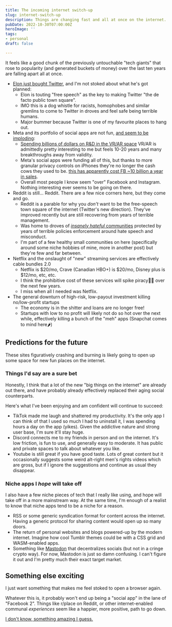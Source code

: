 ```yaml
---
title: The incoming internet switch-up
slug: internet-switch-up
description: Things are changing fast and all at once on the internet.
pubDate: 2022-10-30T07:00:00Z
heroImage: ''
tags:
- personal
draft: false

---
```

It feels like a good chunk of the previously untouchable "tech giants" that rose to popularity (and generated buckets of money) over the last ten years are falling apart all at once.

* [Elon just bought Twitter](https://techcrunch.com/2022/10/28/elon-musk-owns-twitter-the-story-so-far/), and I'm not stoked about what he's got planned:
  * Elon is touting "free speech" as the key to making Twitter "the de facto public town square".
  * IMO this is a dog whistle for racists, homophobes and similar gremlins to come to Twitter in droves and feel safe being terrible humans.
  * Major bummer because Twitter is one of my favourite places to hang out.
* Meta and its portfolio of social apps are not fun, [and seem to be imploding](https://www.cbsnews.com/news/meta-stock-down-earnings-700-billion-in-lost-value/):
  * [Spending billions of dollars on R&D in the VR/AR space](https://www.cnbc.com/2022/07/27/meta-reality-labs-lost-2point8-billion-in-q2-2022.html) VR/AR is admittedly pretty interesting to me but feels 10-20 years and many breakthroughs away from validity.
  * Meta's social apps were funding all of this, but thanks to more granular privacy controls on iPhones they're no longer the cash cows they used to be. [this has apparently cost FB \~10 billion a year in sales](https://www.macworld.com/article/611551/facebook-app-tracking-transparency-iphone-quarterly-results.html).
  * Overall most people I know seem "over" Facebook and Instagram. Nothing interesting ever seems to be going on there. 
* Reddit is still... Reddit. There are a few nice corners here, but they come and go.
  * Reddit is a parable for why you _don't_ want to be the free-speech town square of the internet (Twitter's new direction). They've improved recently but are still recovering from years of terrible management.
  * Was home to droves of [_insanely hateful_ communities](https://en.wikipedia.org/wiki/Controversial_Reddit_communities) protected by years of terrible policies enforcement around hate speech and misconduct.
  * I'm part of a few healthy small communities on here (specifically around some niche hobbies of mine, more in another post) but they're few and far between.
* Netflix and the onslaught of "new" streaming services are effectively cable bundles 2.0
  * Netflix is $20/mo, Crave (Canadian HBO+) is $20/mo, Disney plus is $12/mo, etc, etc.
  * I think the prohibitive cost of these services will spike piracy🏴‍☠️ over the next few years.
  * I miss when all I needed was Netflix.  
* The general downturn of high-risk, low-payout investment killing no/low-profit startups
  * The economy is in the shitter and loans are no longer free! 
  * Startups with low to no profit will likely not do so hot over the next while, effectively killing a bunch of the "meh" apps (Snapchat comes to mind here🌶️)

## Predictions for the future

These sites figuratively crashing and burning is likely going to open up some space for new fun places on the internet.

### Things I'd say are a sure bet

Honestly, I think that a lot of the new "big things on the internet" are already out there, and have probably already effectively replaced their aging social counterparts. 

Here's what I've been enjoying and am confident will continue to succeed:

* TikTok made me laugh and shattered my productivity. It's the only app I can think of that I used so much I had to uninstall it, I was spending hours a day on the app (yikes). Given the addictive nature and strong user base, I'm sure it'll stay huge.
* Discord connects me to my friends in person and on the internet. It's low friction, is fun to use, and generally easy to moderate. It has public and private spaces to talk about whatever you like.
* Youtube is still great if you have good taste. Lots of great content but it occasionally suggests some weird alt-right men's rights videos which are gross, but if I ignore the suggestions and continue as usual they disappear. 

### Niche apps I _hope_ will take off

I also have a few niche pieces of tech that I really like using, and hope will take off in a more mainstream way. At the same time, I'm enough of a realist to know that niche apps tend to be a niche for a reason.

* RSS or some generic syndication format for content across the internet. Having a generic protocol for sharing content would open up so many doors.
* The return of personal websites and blogs powered-up by the modern internet. Imagine how cool Tumblr themes could be with a CSS grid and WASM-enabled apps.
* Something like [Mastodon](https://joinmastodon.org/) that decentralizes socials (but not in a cringe crypto way). For now, Mastodon is just so damn confusing. I can't figure it out and I'm pretty much their exact target market.

## Something else exciting

I just want something that makes me feel stoked to open a browser again.

Whatever this is, it probably won't end up being a "social app" in the lane of "Facebook 2". Things like r/place on Reddit, or other internet-enabled communal _experiences_ seem like a happier, more positive, path to go down.

[I don't know, something amazing I guess.](https://www.youtube.com/watch?v=YuWsa8IJblw)
